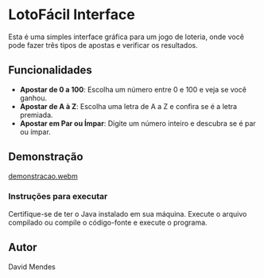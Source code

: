 # LotoFácil Interface

Esta é uma simples interface gráfica para um jogo de loteria, onde você pode fazer três tipos de apostas e verificar os resultados.

## Funcionalidades

- **Apostar de 0 a 100**: Escolha um número entre 0 e 100 e veja se você ganhou.
- **Apostar de A à Z**: Escolha uma letra de A a Z e confira se é a letra premiada.
- **Apostar em Par ou Ímpar**: Digite um número inteiro e descubra se é par ou ímpar.

## Demonstração

[demonstracao.webm](https://github.com/DevsMendes/loto_facil_grafica/assets/91549193/7ac1e7cf-c763-4aa7-8bf6-43365b3eb95c)



### Instruções para executar

Certifique-se de ter o Java instalado em sua máquina. Execute o arquivo compilado ou compile o código-fonte e execute o programa.

## Autor

David Mendes



